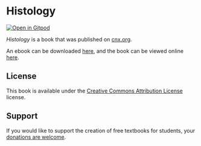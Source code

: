 # Histology

[![Open in Gitpod](https://gitpod.io/button/open-in-gitpod.svg)](https://gitpod.io/from-referrer/)

_Histology_ is a book that was published on [cnx.org](https://cnx.org/).

An ebook can be downloaded [here](https://github.com/cnx-user-books/cnxbook-histology/releases/latest), and the book can be viewed online [here](https://github.com/cnx-user-books/cnxbook-histology/releases/latest).

## License
This book is available under the [Creative Commons Attribution License](./LICENSE) license.

## Support
If you would like to support the creation of free textbooks for students, your [donations are welcome](https://riceconnect.rice.edu/donation/support-openstax-banner).

